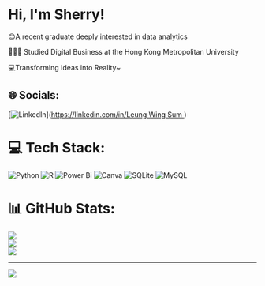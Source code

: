 # Hi, I'm Sherry!
😊A recent graduate deeply interested in data analytics <br>

👩🏼‍🎓 Studied Digital Business at the Hong Kong Metropolitan University <br>

💻Transforming Ideas into Reality~
<br>

## 🌐 Socials:
[![LinkedIn](https://img.shields.io/badge/LinkedIn-%230077B5.svg?logo=linkedin&logoColor=white)]([https://linkedin.com/in/Leung Wing Sum ]([https://www.linkedin.com/in/sherry-leung-b8451a325/])) 

# 💻 Tech Stack:
![Python](https://img.shields.io/badge/python-3670A0?style=for-the-badge&logo=python&logoColor=ffdd54) ![R](https://img.shields.io/badge/r-%23276DC3.svg?style=for-the-badge&logo=r&logoColor=white) ![Power Bi](https://img.shields.io/badge/power_bi-F2C811?style=for-the-badge&logo=powerbi&logoColor=black) ![Canva](https://img.shields.io/badge/Canva-%2300C4CC.svg?style=for-the-badge&logo=Canva&logoColor=white) ![SQLite](https://img.shields.io/badge/sqlite-%2307405e.svg?style=for-the-badge&logo=sqlite&logoColor=white) ![MySQL](https://img.shields.io/badge/mysql-4479A1.svg?style=for-the-badge&logo=mysql&logoColor=white)
# 📊 GitHub Stats:
![](https://github-readme-stats.vercel.app/api?username=LwSS123&theme=default&hide_border=false&include_all_commits=false&count_private=false)<br/>
![](https://github-readme-streak-stats.herokuapp.com/?user=LwSS123&theme=default&hide_border=false)<br/>
![](https://github-readme-stats.vercel.app/api/top-langs/?username=LwSS123&theme=default&hide_border=false&include_all_commits=false&count_private=false&layout=compact)

---
[![](https://visitcount.itsvg.in/api?id=LwSS123&icon=0&color=0)](https://visitcount.itsvg.in)

<!-- Proudly created with GPRM ( https://gprm.itsvg.in ) -->
